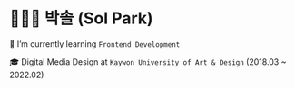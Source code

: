 # 🧑🏻‍💻 박솔 (Sol Park)

🌱 I’m currently learning `Frontend Development`

🎓 Digital Media Design at `Kaywon University of Art & Design` (2018.03 ~ 2022.02)

<!--
**solpark16/solpark16** is a ✨ _special_ ✨ repository because its `README.md` (this file) appears on your GitHub profile.

Here are some ideas to get you started:

- 🔭 I’m currently working on ...
- 🌱 I’m currently learning ...
- 👯 I’m looking to collaborate on ...
- 🤔 I’m looking for help with ...
- 💬 Ask me about ...
- 📫 How to reach me: ...
- 😄 Pronouns: ...
- ⚡ Fun fact: ...
-->
